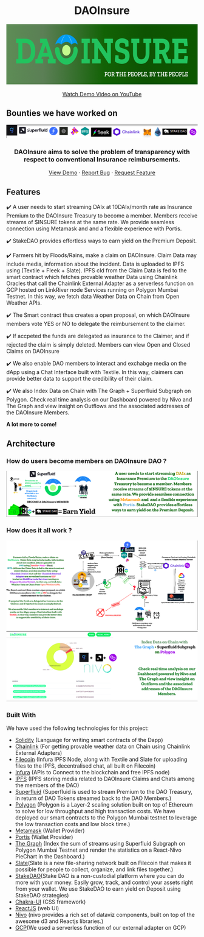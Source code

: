 <h1 align="center">DAOInsure</h1>

<p align="center">
<a align="center" href="https://github.com/DAOInsure/DAOInsure">
  <img src="./public/assets/github.png" alt="Logo" width="638" height="158">
</a>
</p> 
 
  <p align="center"><a href="">Watch Demo Video on YouTube</a></p>

## Bounties we have worked on
<p align="center"><img src="./public/assets/4.png" alt="Logo">

<h3 align="center">DAOInsure aims to solve the problem of transparency with respect to conventional Insurance reimbursements.</h3>

<p align="center">
    <a href="">View Demo</a>
    ·
    <a href="https://github.com/DAOInsure/DAOInsure/issues">Report Bug</a>
    ·
    <a href="https://github.com/DAOInsure/DAOInsure/issues">Request Feature</a>
  </p>

##  Features

<p> ✔️ A user needs to start streaming DAIx at 10DAIx/month rate as Insurance Premium to the DAOInsure Treasury to become a member. Members receive streams of $INSURE tokens at the same rate. We provide seamless connection using Metamask and  and a flexible experience with Portis. </p>
<p> ✔️  StakeDAO provides effortless ways to earn yield on the Premium Deposit.</p>
<p> ✔️  Farmers hit by Floods/Rains, make a claim on DAOInsure.  Claim Data may include media, information about the incident. Data is uploaded to IPFS using (Textile + Fleek + Slate). IPFS cId from the Claim Data is fed to the smart contract which fetches  provable weather Data using Chainlink Oracles that call the  Chainlink External Adapter as a serverless function on GCP hosted on LinkRiver node Services running on Polygon Mumbai Testnet.  In this way, we fetch data 
Weather Data on Chain from Open Weather APIs. </p>
<p> ✔️ The Smart contract thus creates a open proposal, on which DAOInsure members vote YES or NO to delegate the reimbursement to the claimer. </p>
<p> ✔️ If accpeted the funds are delegated as insurance to the Claimer, and if rejected the claim is simply deleted. Members can view Open and Closed Claims on DAOInsure </p>
<p> ✔️  We also enable DAO members to interact and exchabge media on the dApp using a Chat Interface built with Textile. In this way, claimers can provide better data to support the credibility of their claim.</p>
<p> ✔️ We also Index Data on Chain with The Graph + Superfluid Subgraph on Polygon. Check real time analysis on our Dashboard powered by Nivo and The Graph and view insight on Outflows and the associated addresses of the DAOInsure Members. </p>
 
 **A lot more to come!**

## Architecture

### How do users become members on DAOInsure DAO ?
![Flow of Control](./public/assets/3.png)
### How does it all work ?
![Flow of Build of Network](./public/assets/1.png)
![Dataset Info](./public/assets/2.png)

### Built With
We have used the following technologies for this project:
* [Solidity](https://docs.soliditylang.org/en/v0.8.3/) (Language for writing smart contracts of the Dapp)
* [Chainlink](https://chain.link/) (For getting provable weather data on Chain using Chainlink External Adapters)
* [Filecoin](https://filecoin.io/) (Infura IPFS Node, along with Textile and Slate for uploading files to the IPFS, decentralised chat, all built on Filecoin)
* [Infura](https://infura.io/) (APIs to Connect to the blockchain and free IPFS node)
* [IPFS](https://ipfs.io/) (IPFS storing media related to DAOInsure Claims and Chats among the members of the DAO)
* [Superfluid](https://www.superfluid.finance/) (Superfluid is used to stream Premium to the DAO Treasury, in return of DAO Tokens streamed back to the DAO Members.)
* [Polygon](https://polygon.technology) (Polygon is a Layer-2 scaling solution built on top of Ethereum to solve for low throughput and high transaction costs. We have deployed our smart contracts to the Polygon Mumbai testnet to leverage the low transaction costs and low block time.)
* [Metamask](https://metamask.io) (Wallet Provider)
* [Portis](https://portis.io) (Wallet Provider)
* [The Graph](https://thegraph.com/) (Index the sum of streams using Superfluid Subgraph on Polygon Mumbai Testnet and render the statistics on a React-Nivo PieChart in the Dashboard.)
* [Slate](https://slate.host)(Slate is a new file-sharing network built on Filecoin that makes it possible for people to collect, organize, and link files together.)
* [StakeDAO](https://stakedao.org/)(Stake DAO is a non-custodial platform where you can do more with your money. Easily grow, track, and control your assets right from your wallet. We use StakeDAO to earn yield on Deposit using StakeDAO strategies)
* [Chakra-UI](https://chakra-ui.com) (CSS framework)
* [ReactJS](https://reactjs.org/) (web UI)
* [Nivo](https://nivo.rocks/) (nivo provides a rich set of dataviz components, built on top of the awesome d3 and Reactjs libraries.)
* [GCP](https://cloud.google.com/gcp)(We used a serverless function of our external adapter on GCP)

